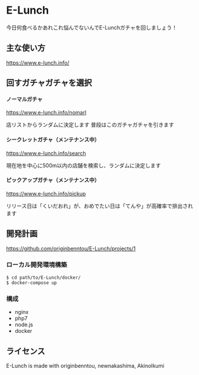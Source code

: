 E-Lunch
======================
今日何食べるかあれこれ悩んでないんでE-Lunchガチャを回しましょう！

主な使い方
------
https://www.e-lunch.info/

## 回すガチャガチャを選択 ##
#### ノーマルガチャ
https://www.e-lunch.info/nomarl

店リストからランダムに決定します
普段はこのガチャガチャを引きます

#### シークレットガチャ（メンテナンス中）
https://www.e-lunch.info/search

現在地を中心に500m以内の店舗を検索し、ランダムに決定します

#### ピックアップガチャ（メンテナンス中）
https://www.e-lunch.info/pickup

リリース日は「くいだおれ」が、おめでたい日は「てんや」が高確率で排出されます

開発計画
--------
https://github.com/originbenntou/E-Lunch/projects/1

### ローカル開発環境構築
```
$ cd path/to/E-Lunch/docker/
$ docker-compose up
```

### 構成
- nginx
- php7
- node.js
- docker

ライセンス
--------
E-Lunch is made with originbenntou, newnakashima, AkinoIkumi
